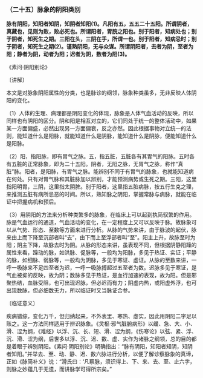 ### （二十五）脉象的阴阳类别

**脉有阴阳，知阳者知阴，知阴者知阳(1)。凡阳有五，五五二十五阳。所谓阴者，真藏也，见则为败，败必死也。所谓阳者，胃脘之阳也。别于阳者，知病处也；别于阴者，知死生之期。三阳在头，三阴在手，所谓一也。别于阳者，知病忌时；别于阴者，知死生之期(2)。谨熟阴阳，无与众谋。所谓阴阳者，去者为阴，至者为阳；静者为阴，动者为阳；迟者为阴，数者为阳(3)。**

​《素问·阴阳别论》

〔讲解〕

本文是对脉象阴阳属性的分类，也是脉诊的纲领，脉象种类虽多，无非反映人体阴阳的变化。

（1）人体的生理、病理都是阴阳变化的体现，脉象是人体气血活动的反映，所以同样也有阴阳的区分。阴和阳是相互对立的，它们同处于统一的整体活动中，如果某一方面偏盛，必然出现另一方面偏衰，反之亦然。因此根据事物对立统一的法则，能知道什么是阳脉，就能知道什么是阴脉，能知道什么是阴脉，便能知道什么是阳脉。

（2）阳，指阳脉，即有胃气之脉。五，指五脏，五脏各有其胃气的阳脉。五时各有五脏的正常脉象，即为二十五阳。阴者，无阳之脉，无胃气之脉，称作“真脏”脉。阳者，是阳脉，有胃气之脉。能辨别不同于有胃气的脉象，也就能知道病在何处。只有对胃气脉和其脏脉加以辨别，才能预测病势或生死之期。三阳，这里指阳明胃，三阴，这里指太阴脾。别于阳者，这里指五脏病脉，按五行生克之理，来推测五脏有病所忌恶的时间。所以，熟知脉之阴阳，掌握常脉与病脉，就能在临证中把握病机和预后。

（3）用阴阳的方法来分析种类繁多的脉象，在临床上可以起到执简驭繁的作用。脉是气血运行的通道，气血活动的变化，在一定程度上又可以反映于脉。故脉象可以从气势、形态、至数等方面来进行分析。从脉的气势来讲，由于脉波的起伏，脉来由上而下降至沉部者叫“去”，由下而上至浮部者叫“至”。阳主上升，故脉至时为阳；阴主下降，故脉去时为阴。从脉的形态来讲，虽表现不同，但根据阴静阳躁的属性来看，躁动的脉，如洪脉、促脉等，一般均为阳脉，多见于热证、实证；平静的脉，如细脉、弱脉等，一般均为阴脉，多见于寒证、虚证。从脉的至数来讲，一呼一吸脉来不足四至者为迟，一呼一吸脉搏超过五至者为数。迟脉多见于寒证，是气血被抑的反映，故为阴；数脉多见于热证，是血行加速的表现，故为阳。但是邪聚热结，血脉受阻，也可出现迟脉，但必迟而有力；阴虚内热，或阳虚外浮，也可出现数脉，但必细数无力，所以临证时又当脉证合参。

〔临证意义〕

疾病错综，变化万千，但归纳起来，不外表里、寒热、虚实，因此用阴阳二字足以赅之。这一方法同样适用于辨识脉象。《灵枢·邪气脏腑病形》以缓、急、大、小、滑、涩为纲，《难经》以浮、沉、长、短、滑、涩为纲，《伤寒论》以弦、紧、浮、沉、滑、涩为纲，后世多以浮、沉、迟、数、虚、实作为诸脉之纲领，总的目的都是着眼于辨别阴阳。《素问·阴阳别论》明确指出：“脉有阴阳，知阳者知阴，知阴者知阳。”并举去、至、动、静、迟、数六脉进行分析，以便了解诊察脉象的真谛，正如《脉简补义》说：“滑氏曰：‘凡察脉，须识得上、下、来、去、至、止六字，则脉之妙蕴几于无遗，而讲脉学可得所宗矣。”

